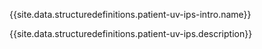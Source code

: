 {{site.data.structuredefinitions.patient-uv-ips-intro.name}}

{{site.data.structuredefinitions.patient-uv-ips.description}}


